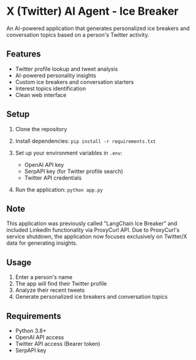 # X (Twitter) AI Agent - Ice Breaker

An AI-powered application that generates personalized ice breakers and conversation topics based on a person's Twitter activity.

## Features

-  Twitter profile lookup and tweet analysis
-  AI-powered personality insights
-  Custom ice breakers and conversation starters
-  Interest topics identification
-  Clean web interface

## Setup

1. Clone the repository
2. Install dependencies: `pip install -r requirements.txt`
3. Set up your environment variables in `.env`:
   - OpenAI API key
   - SerpAPI key (for Twitter profile search)
   - Twitter API credentials

4. Run the application: `python app.py`

## Note

This application was previously called "LangChain Ice Breaker" and included LinkedIn functionality via ProxyCurl API. Due to ProxyCurl's service shutdown, the application now focuses exclusively on Twitter/X data for generating insights.

## Usage

1. Enter a person's name
2. The app will find their Twitter profile
3. Analyze their recent tweets
4. Generate personalized ice breakers and conversation topics

## Requirements

- Python 3.8+
- OpenAI API access
- Twitter API access (Bearer token)
- SerpAPI key